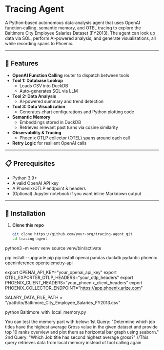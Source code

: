 # Tracing Agent

A Python‐based autonomous data‐analysis agent that uses OpenAI function‐calling, semantic memory, and OTEL tracing to explore the Baltimore City Employee Salaries Dataset (FY2013). The agent can look up data via SQL, perform AI‐powered analysis, and generate visualizations, all while recording spans to Phoenix.

---

## 🚀 Features

- **OpenAI Function Calling** router to dispatch between tools  
- **Tool 1: Database Lookup**  
  - Loads CSV into DuckDB  
  - Auto-generates SQL via LLM  
- **Tool 2: Data Analysis**  
  - AI‐powered summary and trend detection  
- **Tool 3: Data Visualization**  
  - Generates chart configurations and Python plotting code  
- **Semantic Memory**  
  - Embeddings stored in DuckDB  
  - Retrieves relevant past turns via cosine similarity  
- **Observability & Tracing**  
  - Phoenix OTLP collector (OTEL) spans around each call  
- **Retry Logic** for resilient OpenAI calls

---

## 📋 Prerequisites

- Python 3.9+  
- A valid OpenAI API key  
- A Phoenix/OTLP endpoint & headers  
- (Optional) Jupyter notebook if you want inline Markdown output  

---

## 🔧 Installation

1. **Clone this repo**  
   ```bash
   git clone https://github.com/your-org/tracing-agent.git
   cd tracing-agent


python3 -m venv venv
source venv/bin/activate

pip install --upgrade pip
pip install openai pandas duckdb pydantic phoenix openinference opentelemetry-api

export OPENAI_API_KEY="your_openai_api_key"
export OTEL_EXPORTER_OTLP_HEADERS="your_otlp_headers"
export PHOENIX_CLIENT_HEADERS="your_phoenix_client_headers"
export PHOENIX_COLLECTOR_ENDPOINT="https://app.phoenix.arize.com"

SALARY_DATA_FILE_PATH = "/path/to/Baltimore_City_Employee_Salaries_FY2013.csv"

python Baltimore_with_local_memory.py


You can test the memory part with below: 
1st Query: "Determine which job titles have the highest average Gross value in the given dataset and provide top 10 ranks overview and plot them as horizontal bar graph using seaborn." 
2nd Query: "Which Job title has second highest average gross?" //This query retrieves data from local memory instead of tool calling again
